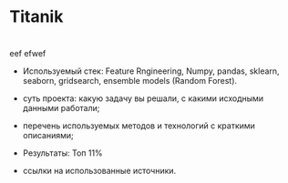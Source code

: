 # Titanik<h1>
eef
  efwef
  * Используемый стек: Feature Rngineering, Numpy, pandas, sklearn, seaborn, gridsearch, ensemble models (Random Forest).
  * суть проекта: какую задачу вы решали, с какими исходными данными работали;
  * перечень используемых методов и технологий с краткими описаниями;
  * Результаты: Топ 11%

  * ссылки на использованные источники.
  

